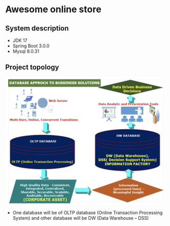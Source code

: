 # Awesome online store

## System description
- JDK 17
- Spring Boot 3.0.0
- Mysql 8.0.31

## Project topology
![Project topology](project_topology.png)
- One database will be of OLTP database (Online Transaction Processing System) and other database will be DW (Data Warehouse – DSS)
